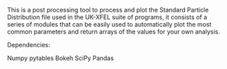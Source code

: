 This is a post processing tool to process and plot the Standard Particle Distribution file used in 
the UK-XFEL suite of programs, it consists of a series of modules that can be easily used to automatically 
plot the most common parameters and return arrays of the values for your own analysis.  

Dependencies:

Numpy
pytables
Bokeh
SciPy
Pandas
